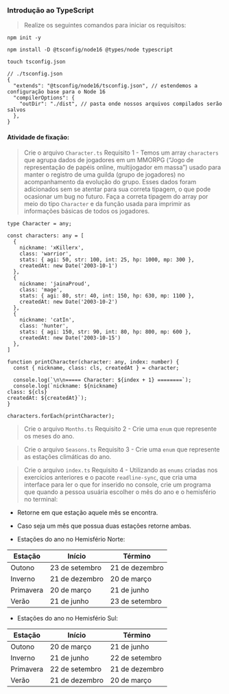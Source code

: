 ###  Introdução ao TypeScript
> Realize os seguintes comandos para iniciar os requisitos:

```
npm init -y

npm install -D @tsconfig/node16 @types/node typescript

touch tsconfig.json

```

```
// ./tsconfig.json
{
  "extends": "@tsconfig/node16/tsconfig.json", // estendemos a configuração base para o Node 16
  "compilerOptions": {
    "outDir": "./dist", // pasta onde nossos arquivos compilados serão salvos
  },
}
```


####  Atividade de fixação:

> Crie o arquivo `Character.ts`
Requisito 1 - Temos um array `characters` que agrupa dados de jogadores em um MMORPG (“Jogo de representação de papéis online, multijogador em massa”) usado para manter o registro de uma guilda (grupo de jogadores) no acompanhamento da evolução do grupo. Esses dados foram adicionados sem se atentar para sua correta tipagem, o que pode ocasionar um bug no futuro. Faça a correta tipagem do array por meio do tipo `Character` e da função usada para imprimir as informações básicas de todos os jogadores.

```
type Character = any;

const characters: any = [
  {
    nickname: 'xKillerx',
    class: 'warrior',
    stats: { agi: 50, str: 100, int: 25, hp: 1000, mp: 300 },
    createdAt: new Date('2003-10-1')
  },
  {
    nickname: 'jainaProud',
    class: 'mage',
    stats: { agi: 80, str: 40, int: 150, hp: 630, mp: 1100 },
    createdAt: new Date('2003-10-2')
  },
  {
    nickname: 'catIn',
    class: 'hunter',
    stats: { agi: 150, str: 90, int: 80, hp: 800, mp: 600 },
    createdAt: new Date('2003-10-15')
  },
]

function printCharacter(character: any, index: number) {
  const { nickname, class: cls, createdAt } = character;

  console.log(`\n\n===== Character: ${index + 1} ========`);
  console.log(`nickname: ${nickname}
class: ${cls}
createdAt: ${createdAt}`);
}

characters.forEach(printCharacter);
```

> Crie o arquivo `Months.ts`
Requisito 2 - Crie uma `enum` que represente os meses do ano.


> Crie o arquivo `Seasons.ts`
Requisito 3 - Crie uma `enum` que represente as estações climáticas do ano.


> Crie o arquivo `index.ts`
Requisito 4 - Utilizando as `enums` criadas nos exercícios anteriores e o pacote `readline-sync`, que cria uma interface para ler o que for inserido no console, crie um programa que quando a pessoa usuária escolher o mês do ano e o hemisfério no terminal:

* Retorne em que estação aquele mês se encontra.

* Caso seja um mês que possua duas estações retorne ambas.

* Estações do ano no Hemisfério Norte:

| Estação | Início | Término |
|---|---|---|
| Outono | 23 de setembro | 21 de dezembro |
| Inverno | 21 de dezembro | 20 de março |
| Primavera | 20 de março | 21 de junho |
| Verão | 21 de junho | 23 de setembro |

* Estações do ano no Hemisfério Sul:

| Estação | Início | Término |
|---|---|---|
| Outono | 20 de março | 21 de junho |
| Inverno | 21 de junho | 22 de setembro |
| Primavera | 22 de setembro | 21 de dezembro |
| Verão | 21 de dezembro | 20 de março |

